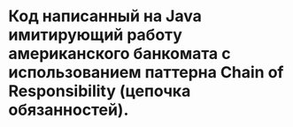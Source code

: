 # Код написанный на Java имитирующий работу американского банкомата с использованием паттерна Chain of Responsibility (цепочка обязанностей).
